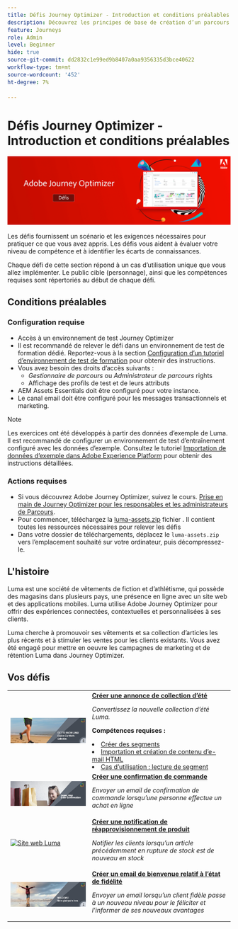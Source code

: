 ```yaml
---
title: Défis Journey Optimizer - Introduction et conditions préalables
description: Découvrez les principes de base de création d’un parcours dans la zone de travail du parcours.
feature: Journeys
role: Admin
level: Beginner
hide: true
source-git-commit: dd2832c1e99ed9b8407a0aa9356335d3bce40622
workflow-type: tm+mt
source-wordcount: '452'
ht-degree: 7%

---
```



# Défis Journey Optimizer - Introduction et conditions préalables

![Bannière de défis AJO](./assets/ajo-banner-challenges.png)

Les défis fournissent un scénario et les exigences nécessaires pour pratiquer ce que vous avez appris. Les défis vous aident à évaluer votre niveau de compétence et à identifier les écarts de connaissances.

Chaque défi de cette section répond à un cas d’utilisation unique que vous allez implémenter. Le public cible (personnage), ainsi que les compétences requises sont répertoriés au début de chaque défi.

## Conditions préalables

### Configuration requise

* Accès à un environnement de test Journey Optimizer
* Il est recommandé de relever le défi dans un environnement de test de formation dédié. Reportez-vous à la section [Configuration d’un tutoriel d’environnement de test de formation](https://experienceleague.adobe.com//docs/journey-optimizer-learn/configure-a-training-sandbox/introduction-and-prerequisites.html) pour obtenir des instructions.
* Vous avez besoin des droits d’accès suivants :
   * *Gestionnaire de parcours* ou *Administrateur de parcours* rights
   * Affichage des profils de test et de leurs attributs
* AEM Assets Essentials doit être configuré pour votre instance.
* Le canal email doit être configuré pour les messages transactionnels et marketing.

>[!NOTE]
> Les exercices ont été développés à partir des données d’exemple de Luma. Il est recommandé de configurer un environnement de test d’entraînement configuré avec les données d’exemple. Consultez le tutoriel [Importation de données d’exemple dans Adobe Experience Platform](https://experienceleague.adobe.com/docs/platform-learn/tutorials/import-sample-data.html?lang=en) pour obtenir des instructions détaillées.

### Actions requises

* Si vous découvrez Adobe Journey Optimizer, suivez le cours. [Prise en main de Journey Optimizer pour les responsables et les administrateurs de Parcours](https://experienceleague.adobe.com/?recommended=JourneyOptimizer-U-1-2021.1&amp;lang=fr).
* Pour commencer, téléchargez la [luma-assets.zip](/help/challenges/assets/email-assets/luma-assets.zip) fichier . Il contient toutes les ressources nécessaires pour relever les défis
* Dans votre dossier de téléchargements, déplacez le `luma-assets.zip` vers l’emplacement souhaité sur votre ordinateur, puis décompressez-le.

## L&#39;histoire

Luma est une société de vêtements de fiction et d’athlétisme, qui possède des magasins dans plusieurs pays, une présence en ligne avec un site web et des applications mobiles. Luma utilise Adobe Journey Optimizer pour offrir des expériences connectées, contextuelles et personnalisées à ses clients.

Luma cherche à promouvoir ses vêtements et sa collection d’articles les plus récents et à stimuler les ventes pour les clients existants. Vous avez été engagé pour mettre en oeuvre les campagnes de marketing et de rétention Luma dans Journey Optimizer.

## Vos défis

<table>
<tr>
<td>
 <div>
      <a href="summer-collection-announcement-challenge.md">
        <img alt="Image de l’annonce de la collection d’été" src="./assets/email-assets/luma-transactional-onboarding-3.png"/>
      </a>
      </div>
  </td>
  <td>
   <a href="summer-collection-announcement-challenge.md">
    <strong>Créer une annonce de collection d’été </strong>
    </a>
      <p>
      <em>Convertissez la nouvelle collection d’été Luma. </em>
      <p>
      <b>Compétences requises :</b>
      <li><a href="https://experienceleague.adobe.com/docs/journey-optimizer-learn/tutorials/create-segments.html"> Créer des segments</li>
      <li><a href="https://experienceleague.adobe.com/docs/journey-optimizer-learn/tutorials/create-messages/import-and-author-html-email-content.html">Importation et création de contenu d’e-mail HTML</li>
      <li><a href="https://experienceleague.adobe.com/docs/journey-optimizer-learn/tutorials/create-journeys/use-case-read-segment.html">Cas d’utilisation : lecture de segment</li>
  </td>
  </tr>
  <tr>
  <td>
  <div>
    <a href="order-confirmation-challenge.md">
      <img alt="Luma Email" src="./assets/email-assets/luma-transactional-order-confirmation.png"/>
    </a>
  </td>
  <td>
      <a href="order-confirmation-challenge.md">
    <strong>Créer une confirmation de commande</strong>
    </a>
    <div>
    <p>
    <em>Envoyer un email de confirmation de commande lorsqu’une personne effectue un achat en ligne
    </em>
    <p>
  </td>
  </tr>
  <tr>
    <td>
    <div>
    <a href="product-replenishment-challenge.md">
      <img alt="Site web Luma" src="./assets/email-assets/luma-ProductReplenishment.jpg"/>
    </a>
    </div>
    <td>
    <div >
      <a href="product-replenishment-challenge.md">
    <strong>Créer une notification de réapprovisionnement de produit </strong>
    </a>
    </div>
    <p>
    <em>Notifier les clients lorsqu’un article précédemment en rupture de stock est de nouveau en stock</em>
    <p>
  </td>
  </tr>
  <tr>
    <td>
    <div>
    <a href="loyalty-status-welcome-email-challenge.md">
      <img alt="Bienvenue" src="./assets/email-assets/luma-transactional-onboarding-1.png"/>
    </a>
    </div>
    <td>
    <div >
      <a href="loyalty-status-welcome-email-challenge.md">
    <strong>Créer un email de bienvenue relatif à l’état de fidélité </strong>
    </a>
    </div>
    <p>
    <em>Envoyer un email lorsqu’un client fidèle passe à un nouveau niveau pour le féliciter et l’informer de ses nouveaux avantages</em>
    <p>
  </td>
  </tr>
</table>
